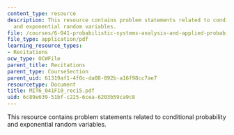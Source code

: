 ```yaml
---
content_type: resource
description: This resource contains problem statements related to conditional probability
  and exponential random variables.
file: /courses/6-041-probabilistic-systems-analysis-and-applied-probability-fall-2010/6c89e63951bfc2256cea6203b59ca9c8_MIT6_041F10_rec15.pdf
file_type: application/pdf
learning_resource_types:
- Recitations
ocw_type: OCWFile
parent_title: Recitations
parent_type: CourseSection
parent_uid: 61319af1-4f0c-da08-892b-a16f98cc7ae7
resourcetype: Document
title: MIT6_041F10_rec15.pdf
uid: 6c89e639-51bf-c225-6cea-6203b59ca9c8
---
```

This resource contains problem statements related to conditional probability and exponential random variables.

